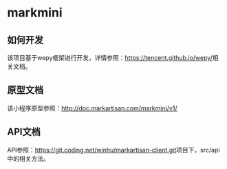 # markmini

## 如何开发
该项目基于wepy框架进行开发，详情参照：<https://tencent.github.io/wepy/>相关文档。

## 原型文档
该小程序原型参照：<http://doc.markartisan.com/markmini/v1/>

## API文档
API参照：<https://git.coding.net/winhu/markartisan-client.git>项目下，src/api中的相关方法。


